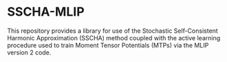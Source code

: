 # SSCHA-MLIP
This repository provides a library for use of the Stochastic Self-Consistent Harmonic Approximation (SSCHA) method coupled with the active learning procedure used to train Moment Tensor Potentials (MTPs) via the MLIP version 2  code.
